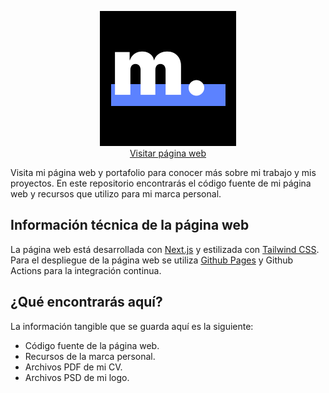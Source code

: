 <p align="center"><img alt="logo" src="assets/iconm.png"><br><a href="https://nzkdevsaider.github.io">Visitar página web</a></p>

Visita mi página web y portafolio para conocer más sobre mi trabajo y mis proyectos. En este repositorio encontrarás el código fuente de mi página web y recursos que utilizo para mi marca personal.

## Información técnica de la página web

La página web está desarrollada con [Next.js](https://nextjs.org/) y estilizada con [Tailwind CSS](https://tailwindcss.com/). Para el despliegue de la página web se utiliza [Github Pages](https://pages.github.com/) y Github Actions para la integración continua.

## ¿Qué encontrarás aquí?

La información tangible que se guarda aquí es la siguiente:

- Código fuente de la página web.
- Recursos de la marca personal.
- Archivos PDF de mi CV.
- Archivos PSD de mi logo.